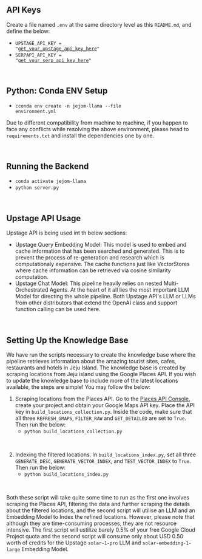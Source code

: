 ## API Keys
Create a file named <code>.env</code> at the same directory level as this <code>README.md</code>, and define the below:
- <code>UPSTAGE_API_KEY = "<a href='https://developers.upstage.ai/docs/getting-started/quick-start'>get_your_upstage_api_key_here</a>"</code>
- <code>SERPAPI_API_KEY = "<a href='https://serpapi.com/integrations/python'>get_your_serp_api_key_here</a>"</code>


<br/>

## Python: Conda ENV Setup
- <code>cconda env create -n jejom-llama --file environment.yml</code>

Due to different compatibility from machine to machine, if you happen to face any conflicts while resolving the above environment, please head to <code>requirements.txt</code> and install the dependencies one by one.



<br/>

## Running the Backend
- <code>conda activate jejom-llama</code>
- <code>python server.py</code>


<br/>

## Upstage API Usage
Upstage API is being used int th below sections:
- Upstage Query Embedding Model: This model is used to embed and cache information that has been searched and generated. This is to prevent the process of re-generation and research which is computationaly expensive. The cache functions just like VectorStores where cache information can be retrieved via cosine similarity computation.
- Upstage Chat Model: This pipeline heavily relies on nested Multi-Orchestrated Agents. At the heart of it all lies the most important LLM Model for directing the whole pipeline. Both Upstage API's LLM or LLMs from other distributors that extend the OpenAI class and support function calling can be used here. 

<br/>


## Setting Up the Knowledge Base
We have run the scripts necessary to create the knowledge base where the pipeline retrieves information about the amazing tourist sites, cafes, restaurants and hotels in Jeju Island. The knowledge base is created by scraping locations from Jeju island using the Google Places API. If you wish to update the knowledge base to include more of the latest locations available, the steps are simple! You may follow the below:

1. Scraping locations from the Places API. Go to the <a href='https://console.cloud.google.com/google/maps-apis/quotas?project=tough-volt-335906'>Places API Console</a>, create your project and obtain your Google Maps API key. Place the API key in <code>build_locations_collection.py</code>. Inside the code, make sure that all three <code>REFRESH_GMAPS</code>, <code>FILTER_RAW</code> and <code>GET_DETAILED</code> are set to <code>True</code>. Then run the below:
    - <code>python build_locations_collection.py</code>

<br/>

2. Indexing the filtered locations. In <code>build_locations_index.py</code>, set all three <code>GENERATE_DESC</code>, <code>GENERATE_VECTOR_INDEX</code>, and <code>TEST_VECTOR_INDEX</code> to <code>True</code>. Then run the below:
    - <code>python build_locations_index.py</code>

<br/>

Both these script will take quite some time to run as the first one involves scraping the Places API, filtering the data and further scraping the details about the filtered locations, and the second script will utilise an LLM and an Embedding Model to Index the refined locations. However, please note that although they are time-consuming processes, they are not resource intensive. The first script will ustilize barely 0.5% of your free Google Cloud Project quota and the second script will consume only about USD 0.50 worth of credits for the Upstage <code>solar-1-pro</code> LLM and <code>solar-embedding-1-large</code> Embedding Model.
